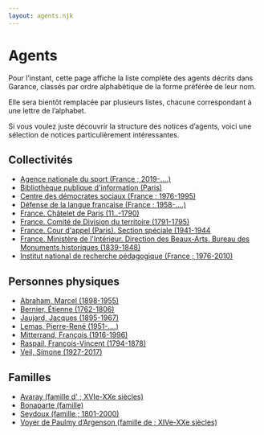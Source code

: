 ```yaml
---
layout: agents.njk
---
```


# Agents


Pour l’instant, cette page affiche la liste complète des agents décrits dans Garance, classés par ordre alphabétique de la forme préférée de leur nom.

Elle sera bientôt remplacée par plusieurs listes, chacune correspondant à une lettre de l’alphabet.

Si vous voulez juste découvrir la structure des notices d’agents, voici une sélection de notices particulièrement intéressantes.

## Collectivités

- [Agence nationale du sport (France ; 2019-….)](https://rdf.archives-nationales.culture.gouv.fr/agent/053579)
- [Bibliothèque publique d'information (Paris)](https://rdf.archives-nationales.culture.gouv.fr/agent/005422)
- [Centre des démocrates sociaux (France ; 1976-1995)](https://rdf.archives-nationales.culture.gouv.fr/agent/050625)
- [Défense de la langue française (France ; 1958-....)](https://rdf.archives-nationales.culture.gouv.fr/agent/053107)
- [France. Châtelet de Paris (11..-1790)](https://rdf.archives-nationales.culture.gouv.fr/agent/051839)
- [France. Comité de Division du territoire (1791-1795)](https://rdf.archives-nationales.culture.gouv.fr/agent/051337)
- [France. Cour d'appel (Paris). Section spéciale (1941-1944](https://rdf.archives-nationales.culture.gouv.fr/agent/051235)
- [France. Ministère de l'Intérieur. Direction des Beaux-Arts. Bureau des Monuments historiques (1839-1848)](https://rdf.archives-nationales.culture.gouv.fr/agent/051120)
- [Institut national de recherche pédagogique (France ; 1976-2010)](https://rdf.archives-nationales.culture.gouv.fr/agent/003123)

## Personnes physiques

- [Abraham, Marcel (1898-1955)](https://rdf.archives-nationales.culture.gouv.fr/agent/051870)
- [Bernier, Étienne (1762-1806)](https://rdf.archives-nationales.culture.gouv.fr/agent/051666)
- [Jaujard, Jacques (1895-1967)](https://rdf.archives-nationales.culture.gouv.fr/agent/050836)
- [Lemas, Pierre-René (1951-....)](https://rdf.archives-nationales.culture.gouv.fr/agent/051947)
- [Mitterrand, François (1916-1996)](https://rdf.archives-nationales.culture.gouv.fr/agent/053196)
- [Raspail, François-Vincent (1794-1878)](https://rdf.archives-nationales.culture.gouv.fr/agent/050620)
- [Veil, Simone (1927-2017)](https://rdf.archives-nationales.culture.gouv.fr/agent/009941)

## Familles

- [Avaray (famille d' ; XVIe-XXe siècles)](https://rdf.archives-nationales.culture.gouv.fr/agent/050231)
- [Bonaparte (famille)](https://rdf.archives-nationales.culture.gouv.fr/agent/050805)
- [Seydoux (famille ; 1801-2000)](https://rdf.archives-nationales.culture.gouv.fr/agent/052053)
- [Voyer de Paulmy d’Argenson (famille de ; XIVe-XXe siècles)](https://rdf.archives-nationales.culture.gouv.fr/agent/052533)

